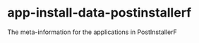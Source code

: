 app-install-data-postinstallerf
===============================

The meta-information for the applications in PostInstallerF
